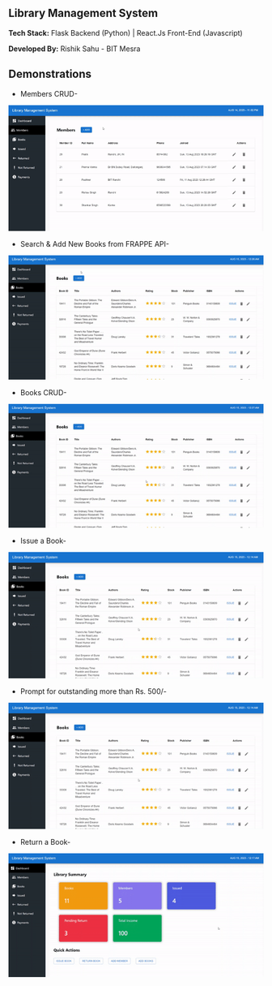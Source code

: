 ## Library Management System
__Tech Stack:__ Flask Backend (Python) | React.Js Front-End (Javascript) 

__Developed By:__ Rishik Sahu - BIT Mesra
## Demonstrations

- Members CRUD-

![Member CRUD GIF](https://github.com/iamrishiksahu/readme-resources/blob/main/LibraryManagementSystemProject/members_crd.gif?raw=true)

- Search & Add New Books from FRAPPE API-

![Search & Add New Books from FRAPPE API GIF](https://github.com/iamrishiksahu/readme-resources/blob/main/LibraryManagementSystemProject/add_book.gif?raw=true)

- Books CRUD-

![Books CRUD GIF](https://github.com/iamrishiksahu/readme-resources/blob/main/LibraryManagementSystemProject/crud_book.gif?raw=true)

- Issue a Book-

![Issue a Book GIF](https://github.com/iamrishiksahu/readme-resources/blob/main/LibraryManagementSystemProject/issue_book.gif?raw=true)

- Prompt for outstanding more than Rs. 500/-

![Issue a Book GIF](https://github.com/iamrishiksahu/readme-resources/blob/main/LibraryManagementSystemProject/issue_book.gif?raw=true)

- Return a Book-

![Return a Book GIF](https://github.com/iamrishiksahu/readme-resources/blob/main/LibraryManagementSystemProject/return_book.gif?raw=true)